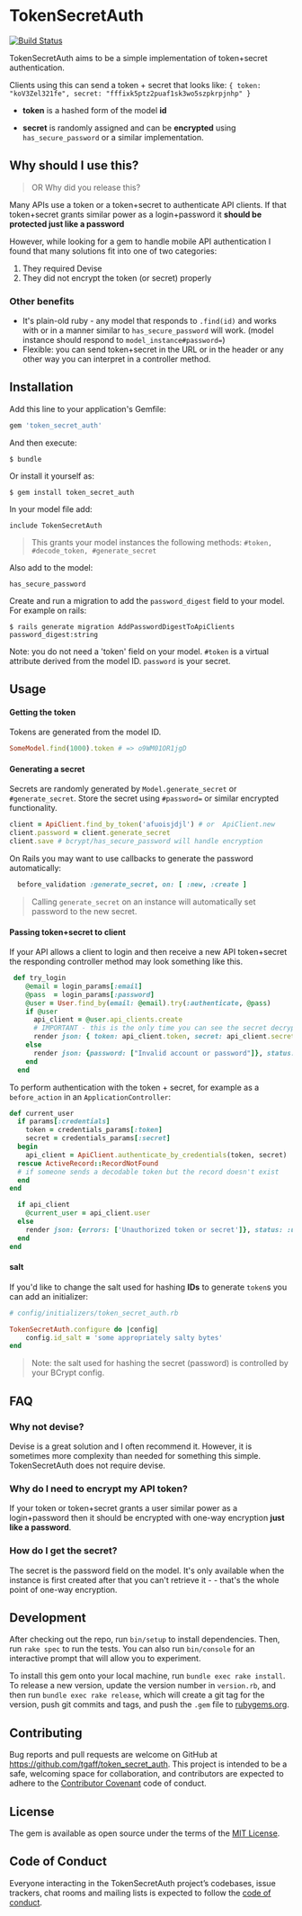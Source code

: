 # TokenSecretAuth
[![Build Status](https://travis-ci.org/tgaff/token_secret_auth.svg?branch=master)](https://travis-ci.org/tgaff/token_secret_auth)

TokenSecretAuth aims to be a simple implementation of token+secret authentication.

Clients using this can send a token + secret that looks like: `{ token: "koV3Zel321fe", secret: "fffixk5ptz2puaf1sk3wo5szpkrpjnhp" }`

* **token** is a hashed form of the model **id**

* **secret** is randomly assigned and can be **encrypted** using `has_secure_password` or a similar implementation.

## Why should I use this?


> OR Why did you release this?

Many APIs use a token or a token+secret to authenticate API clients.  If that token+secret grants similar power as a login+password it **should be protected just like a password**

However, while looking for a gem to handle mobile API authentication I found that many solutions fit into one of two categories:

1. They required Devise
1. They did not encrypt the token (or secret) properly


### Other benefits

* It's plain-old ruby - any model that responds to `.find(id)` and works with or in a manner similar to `has_secure_password` will work. (model instance should respond to `model_instance#password=`)
*  Flexible: you can send token+secret in the URL or in the header or any other way you can interpret in a controller method.

## Installation

Add this line to your application's Gemfile:

```ruby
gem 'token_secret_auth'
```

And then execute:

    $ bundle

Or install it yourself as:

    $ gem install token_secret_auth

In your model file add:

    include TokenSecretAuth

> This grants your model instances the following methods: `#token, #decode_token, #generate_secret`

Also add to the model:

    has_secure_password

Create and run a migration to add the `password_digest` field to your model.  
For example on rails:

    $ rails generate migration AddPasswordDigestToApiClients password_digest:string
    
Note: you do not need a 'token' field on your model.  `#token` is a virtual attribute derived from the model ID.  `password` is your secret.

## Usage

#### Getting the token

Tokens are generated from the model ID.

```ruby
SomeModel.find(1000).token # => o9WM01OR1jgD
```

#### Generating a secret

Secrets are randomly generated by `Model.generate_secret` or `#generate_secret`.
Store the secret using `#password=` or similar encrypted functionality.

```ruby
client = ApiClient.find_by_token('afuoisjdjl') # or  ApiClient.new
client.password = client.generate_secret
client.save # bcrypt/has_secure_password will handle encryption
```

On Rails you may want to use callbacks to generate the password automatically:

```ruby
  before_validation :generate_secret, on: [ :new, :create ]
```

> Calling `generate_secret` on an instance will automatically set password to the new secret.


#### Passing token+secret to client

If your API allows a client to login and then receive a new API token+secret the responding controller method may look something like this.

```ruby
 def try_login
    @email = login_params[:email]
    @pass  = login_params[:password]
    @user = User.find_by(email: @email).try(:authenticate, @pass)
    if @user
      api_client = @user.api_clients.create
      # IMPORTANT - this is the only time you can see the secret decrypted
      render json: { token: api_client.token, secret: api_client.secret }
    else
      render json: {password: ["Invalid account or password"]}, status: :unauthorized
    end
  end
```

To perform authentication with the token + secret, for example as a `before_action` in an `ApplicationController`:

```ruby
def current_user
  if params[:credentials]
    token = credentials_params[:token]
    secret = credentials_params[:secret]
  begin
    api_client = ApiClient.authenticate_by_credentials(token, secret)
  rescue ActiveRecord::RecordNotFound
  # if someone sends a decodable token but the record doesn't exist
  end
end

  if api_client
    @current_user = api_client.user
  else
    render json: {errors: ['Unauthorized token or secret']}, status: :unauthorized }
  end
end
```
<!--
Headers are an even better way to pass authentication tokens.  **TODO:**

```ruby

```
-->

#### salt

If you'd like to change the salt used for hashing **IDs** to generate `token`s you can add an initializer:

```ruby
# config/initializers/token_secret_auth.rb

TokenSecretAuth.configure do |config|
    config.id_salt = 'some appropriately salty bytes'
end
```

> Note: the salt used for hashing the secret (password) is controlled by your BCrypt config.

## FAQ

### Why not devise?

Devise is a great solution and I often recommend it.  However, it is sometimes more complexity than needed for something this simple.  TokenSecretAuth does not require devise.

### Why do I need to encrypt my API token?

If your token or token+secret grants a user similar power as a login+password then it should be encrypted with one-way encryption **just like a password**.

### How do I get the secret?

The secret is the password field on the model.  It's only available when the instance is first created after that you can't retrieve it - - that's the whole point of one-way encryption.

## Development

After checking out the repo, run `bin/setup` to install dependencies. Then, run `rake spec` to run the tests. You can also run `bin/console` for an interactive prompt that will allow you to experiment.

To install this gem onto your local machine, run `bundle exec rake install`. To release a new version, update the version number in `version.rb`, and then run `bundle exec rake release`, which will create a git tag for the version, push git commits and tags, and push the `.gem` file to [rubygems.org](https://rubygems.org).

## Contributing

Bug reports and pull requests are welcome on GitHub at https://github.com/tgaff/token_secret_auth. This project is intended to be a safe, welcoming space for collaboration, and contributors are expected to adhere to the [Contributor Covenant](http://contributor-covenant.org) code of conduct.

## License

The gem is available as open source under the terms of the [MIT License](http://opensource.org/licenses/MIT).

## Code of Conduct

Everyone interacting in the TokenSecretAuth project’s codebases, issue trackers, chat rooms and mailing lists is expected to follow the [code of conduct](https://github.com/[USERNAME]/token_secret_auth/blob/master/CODE_OF_CONDUCT.md).
